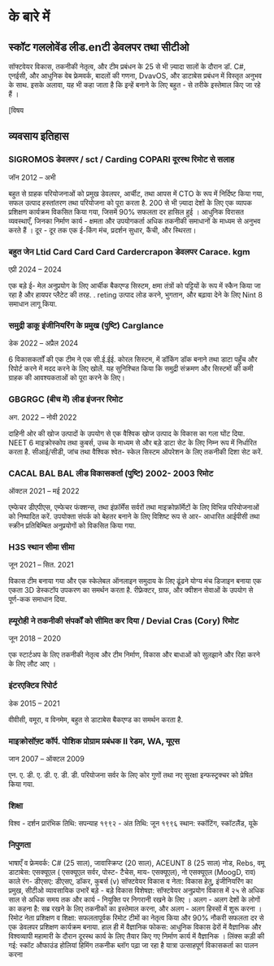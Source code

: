 # के बारे में

## स्कॉट गललोवेंड लीड.enटी डेवलपर तथा सीटीओ

<!--category-- resume , introduction -->
सॉफ्टवेयर विकास, तकनीकी नेतृत्व, और टीम प्रबंधन के 25 से भी ज़्यादा सालों के दौरान डॉ. C#, एनईसी, और आधुनिक वेब फ्रेमवर्क, बादलों की गणना, DvavOS, और डाटाबेस प्रबंधन में विस्तृत अनुभव के साथ. इसके अलावा, यह भी कहा जाता है कि इन्हें बनाने के लिए बहुत - से तरीके इस्तेमाल किए जा रहे हैं ।

[विषय

## व्यवसाय इतिहास

### SIGROMOS डेवलपर / sct / Carding COPARI दूरस्थ रिमोट से सलाह

जॉन 2012 – अभी

बहुत से ग्राहक परियोजनाओं को प्रमुख डेवलपर, आर्चीट, तथा आपस में CTO के रूप में निर्दिष्ट किया गया, सफल उत्पाद हस्तांतरण तथा परियोजना को पूरा करता है.
200 से भी ज़्यादा देशों के लिए एक व्यापक प्रशिक्षण कार्यक्रम विकसित किया गया, जिसमें 90% सफलता दर हासिल हुई ।
आधुनिक विरासत व्यवस्थाएँ, जिनका निर्माण कार्य - क्षमता और उपयोगकर्ता अधिक तकनीकी समाधानों के माध्यम से अनुभव करते हैं ।
दूर - दूर तक एक ई-किंग मंच, प्रदर्शन सुधार, कैंची, और स्थिरता।

### बहुत जेन Ltid Card Card Card Cardercrapon डेवलपर Carace. kgm

एप्री 2024 – 2024

एक बड़े ई- मेल अनुप्रयोग के लिए आर्चीक बैकएण्ड सिस्टम, क्षमा तंत्रों को पट्टियों के रूप में स्कैन किया जा रहा है और हायपर प्लैटेट की तरह.
. reting उत्पाद लोड करने, भुगतान, और बढ़ावा देने के लिए Nint 8 समाधान लागू किया.

### समुद्री डाकू इंजीनियरिंग के प्रमुख (पुष्टि) Carglance

डेक 2022 – अप्रैल 2024

6 विकासकर्ताों की एक टीम ने एक सी.ई.ईई. कोरल सिस्टम, में डॉकिंग डॉक बनाने तथा डाटा पहुँच और रिपोर्ट करने में मदद करने के लिए खोलें.
यह सुनिश्चित किया कि समुद्री संक्रमण और सिस्टमों की कमी ग्राहक की आवश्यकताओं को पूरा करने के लिए।

### GBGRGC (बीच में) लीड इंजनर रिमोट

अग. 2022 – नोवी 2022

दाहिनी ओर की खोज उत्पादों के उपयोग से एक वैश्विक खोज उत्पाद के विकास का गला घोंट दिया. NEET 6 माइक्रोस्कोप तथा कुबर्स, उच्च के माध्यम से और बड़े डाटा सेट के लिए निम्न रूप में निर्धारित करता है.
सीआई/सीडी, जांच तथा वैश्विक श्वेत- स्केल सिस्टम ऑपरेशन के लिए तकनीकी दिशा सेट करें.

### CACAL BAL BAL लीड विकासकर्ता (पुष्टि) 2002- 2003 रिमोट

ऑक्टल 2021 – मई 2022

एम्फेचर डीएपीएस, एम्फेचर फंक्शन्स, तथा इंफ़ॉर्मेंस सर्वरों तथा माइक्रोफ़ॉर्मेटों के लिए विभिन्न परियोजनाओं को निष्पादित करें.
उपयोक्ता संपर्क को बेहतर बनाने के लिए विशिष्ट रूप से आर- आधारित आईपीसी तथा स्क्रीन प्रतिबिम्बित अनुप्रयोगों को विकसित किया गया.

### H3S स्थान सीमा सीमा

जून 2021 – सित. 2021

विकास टीम बनाया गया और एक स्केलेबल ऑनलाइन समुदाय के लिए ढूंढने योग्य मंच डिजाइन बनाया एक एकता 3D डेस्कटॉप उपकरण का समर्थन करता है.
रीफ्रेक्टर, ग्राफ, और क्वीशन सेवाओं के उपयोग से पूर्ण-कक समाधान दिया.

### ह्‍यूरोही ने तकनीकी संपर्कों को सीमित कर दिया / Devial Cras (Cory) रिमोट

जून 2018 – 2020

एक स्टार्टअप के लिए तकनीकी नेतृत्व और टीम निर्माण, विकास और बाधाओं को सुलझाने और रिहा करने के लिए लौट आए ।

### इंटरएक्टिव रिपोर्ट

डेक 2015 – 2021

वीवीसी, वमूरा, व विनमेम, बहुत से डाटाबेस बैकएण्ड का समर्थन करता है.

### माइक्रोसॉफ़्ट कॉर्प. पोशिक प्रोग्राम प्रबंधक II रेडम, WA, यूएस

जान 2007 – ऑक्टल 2009

एन. ए. डी. ए. डी. ए. डी. डी.
परियोजना सर्वर के लिए कोर गुणों तथा नए सुरक्षा इन्फस्ट्रक्चर को प्रेषित किया गया.

### शिक्षा

विश्‍व - दर्शन
प्रारंभिक तिथि: सपन्याह १९९२ - अंत तिथि: जून १९९६
स्थान: स्कॉटिंग, स्कॉटलैंड, यूके

### निपुणता

भाषाएँ व फ्रेमवर्क: C# (25 साल), जावास्क्रिप्ट (20 साल), ACEUNT 8 (25 साल) नोड, Rebs, वमू
डाटाबेस: एसक्यूएल ( एसक्यूएल सर्वर, पोस्ट- टैचेस, माय- एसक्यूएल), नो एसक्यूएल (MoogD, राव)
काले रंग- डीएसए: डीएसए, डॉकर, कुबर्स (v)
सॉफ्टवेयर विकास व नेता: विकास हेतु, इंजीनियरिंग का प्रमुख, सीटीओ
व्यावसायिक उभारें
बड़े - बड़े विकास विशेषज्ञ: सॉफ्टवेयर अनुप्रयोग विकास में २५ से अधिक साल से अधिक समय तक और कार्य - नियुक्‍ति पर निगरानी रखने के लिए ।
अलग - अलग देशों के लोगों का कहना है: सब्र रखने के लिए तकनीकों का इस्तेमाल करना, और अलग - अलग हिस्सों में शुरू करना ।
रिमोट नेता प्रशिक्षण व शिक्षा: सफलतापूर्वक रिमोट टीमों का नेतृत्व किया और 90% नौकरी सफलता दर से एक डेवलपर प्रशिक्षण कार्यक्रम बनाया.
हाल ही में वैज्ञानिक फोकस: आधुनिक विकास ढेरों में वैज्ञानिक और विश्‍वव्यापी महामारी के दौरान दूरस्थ कार्य के लिए तैयार किए गए निर्माण कार्य में वैज्ञानिक ।
लिंक्स
कड़ी की गई: स्कॉट औफाउंड
होलियां
हिमिंग
तकनीक ब्लॉग पढ़ा जा रहा है
यात्रा
उत्साहपूर्ण विकासकर्ता का पालन करना